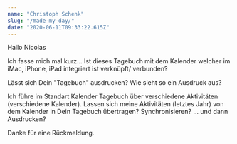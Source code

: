 ```yaml
---
name: "Christoph Schenk"
slug: "/made-my-day/"
date: "2020-06-11T09:33:22.615Z"
---
```

Hallo Nicolas

Ich fasse mich mal kurz...
Ist dieses Tagebuch mit dem Kalender welcher im iMac, iPhone, iPad integriert ist verknüpft/ verbunden?

Lässt sich Dein &quot;Tagebuch&quot; ausdrucken? Wie sieht so ein Ausdruck aus?

Ich führe im Standart Kalender Tagebuch über verschiedene Aktivitäten (verschiedene Kalender). Lassen sich meine Aktivitäten (letztes Jahr) von dem Kalender in Dein Tagebuch übertragen? Synchronisieren? ... und dann Ausdrucken?

Danke für eine Rückmeldung.


